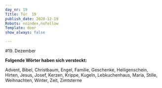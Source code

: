 ```yaml
---
day_nr: 19
Title: Tür  19
publish_date: 2020-12-19
Robots: noindex,nofollow
Template: door
show_always: false

---
```



#19. Dezember


**Folgende Wörter haben sich versteckt:**

Advent, Bibel, Christbaum, Engel, Familie, Geschenke, Heiligenschein, Hirten, Jesus, Josef, Kerzen, Krippe, Kugeln, Lebkuchenhaus, Maria, Stille, Weihnachten, Winter, Zeit, Zimtsterne